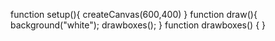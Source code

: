 function setup(){
    createCanvas(600,400)
  }
  function draw(){
    background("white");
    drawboxes();
  }
  function drawboxes() {
  }
